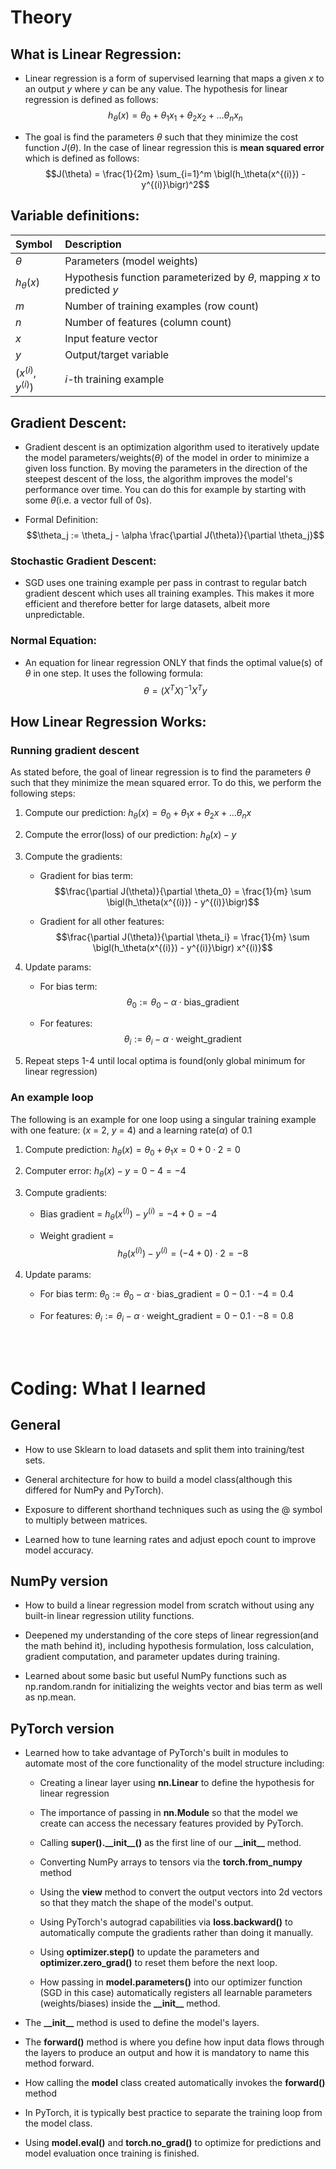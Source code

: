 # Theory

## What is Linear Regression:

- Linear regression is a form of supervised learning that maps a given
  $x$ to an output $y$ where $y$ can be any value. The hypothesis for
  linear regression is defined as follows:
  $$h_{\theta}(x) = \theta_0 + {\theta_1}{x_1} + {\theta_2}{x_2} + \dots            {\theta_n}x_n$$

- The goal is find the parameters $\theta$ such that they minimize the
  cost function $J(\theta)$. In the case of linear regression this is
  **mean squared error** which is defined as follows:
  $$J(\theta) = \frac{1}{2m} \sum_{i=1}^m \bigl(h_\theta(x^{(i)}) - y^{(i)}\bigr)^2$$

## Variable definitions:

| Symbol             | Description                                                     |
|:-------------------|:----------------------------------------------------------------|
| $\theta$           | Parameters (model weights)                                      |
| $h_{\theta}(x)$    | Hypothesis function parameterized by $\theta$, mapping $x$ to predicted $y$ |
| $m$                | Number of training examples (row count)                        |
| $n$                | Number of features (column count)                              |
| $x$                | Input feature vector                                            |
| $y$                | Output/target variable                                          |
| $(x^{(i)}, y^{(i)})$| $i$-th training example                                        |


## Gradient Descent:

- Gradient descent is an optimization algorithm used to iteratively
  update the model parameters/weights($\theta$) of the model in order to
  minimize a given loss function. By moving the parameters in the
  direction of the steepest descent of the loss, the algorithm improves
  the model's performance over time. You can do this for example by
  starting with some $\theta$(i.e. a vector full of 0s).

- Formal Definition:
  $$\theta_j := \theta_j - \alpha \frac{\partial J(\theta)}{\partial \theta_j}$$

### Stochastic Gradient Descent:

- SGD uses one training example per pass in contrast to regular batch
  gradient descent which uses all training examples. This makes it more
  efficient and therefore better for large datasets, albeit more
  unpredictable.

### Normal Equation:

- An equation for linear regression ONLY that finds the optimal value(s)
  of $\theta$ in one step. It uses the following formula:
  $$\theta = (X^{T}X)^{-1}X^{T}y$$

## How Linear Regression Works:

### Running gradient descent

As stated before, the goal of linear regression is to find the
parameters $\theta$ such that they minimize the mean squared error. To
do this, we perform the following steps:

1.  Compute our prediction:
    $h_\theta(x) = \theta_0 + \theta_1x + \theta_2x + \dots \theta_nx$

2.  Compute the error(loss) of our prediction: $h_\theta(x) - y$

3.  Compute the gradients:

    - Gradient for bias term:
      $$\frac{\partial J(\theta)}{\partial \theta_0} = \frac{1}{m} \sum \bigl(h_\theta(x^{(i)}) - y^{(i)}\bigr)$$

    - Gradient for all other features:
      $$\frac{\partial J(\theta)}{\partial \theta_i} = \frac{1}{m} \sum \bigl(h_\theta(x^{(i)}) - y^{(i)}\bigr) x^{(i)}$$

4.  Update params:

    - For bias term:
      $$\displaystyle \theta_0 := \theta_0 - \alpha \cdot \text{bias\_gradient}$$

    - For features:
      $$\displaystyle \theta_i := \theta_i - \alpha \cdot \text{weight\_gradient}$$

5.  Repeat steps 1-4 until local optima is found(only global minimum for
    linear regression)

### An example loop

The following is an example for one loop using a singular training
example with one feature: ($x$ = 2, $y$ = 4) and a learning
rate($\alpha$) of 0.1

1.  Compute prediction:
    $h_\theta(x) = \theta_0 + \theta_1x = 0 + 0 \cdot 2 = 0$

2.  Computer error: $h_\theta(x) - y = 0 - 4 = -4$

3.  Compute gradients:

    - Bias gradient = $h_\theta(x^{(i)}) - y^{(i)} = -4 + 0 = -4$

    - Weight gradient =
      $$h_\theta(x^{(i)}) - y^{(i)} = (-4 + 0) \cdot 2 = -8$$

4.  Update params:

    - For bias term:
      $\displaystyle \theta_0 := \theta_0 - \alpha \cdot \text{bias\_gradient} = 0 - 0.1 \cdot -4 = 0.4$

    - For features:
      $\displaystyle \theta_i := \theta_i - \alpha \cdot \text{weight\_gradient} = 0 - 0.1 \cdot -8 = 0.8$




  <br></br>

# Coding: What I learned

## General

- How to use Sklearn to load datasets and split them into training/test
  sets.

- General architecture for how to build a model class(although this
  differed for NumPy and PyTorch).

- Exposure to different shorthand techniques such as using the @ symbol
  to multiply between matrices.

- Learned how to tune learning rates and adjust epoch count to improve
  model accuracy.

## NumPy version

- How to build a linear regression model from scratch without using any
  built-in linear regression utility functions.

- Deepened my understanding of the core steps of linear regression(and
  the math behind it), including hypothesis formulation, loss
  calculation, gradient computation, and parameter updates during
  training.

- Learned about some basic but useful NumPy functions such as
  np.random.randn for initializing the weights vector and bias term as
  well as np.mean.

## PyTorch version

- Learned how to take advantage of PyTorch's built in modules to
  automate most of the core functionality of the model structure
  including:

  - Creating a linear layer using **nn.Linear** to define the hypothesis
    for linear regression

  - The importance of passing in **nn.Module** so that the model we
    create can access the necessary features provided by PyTorch.

  - Calling **super().\_\_init\_\_()** as the first line of our
    **\_\_init\_\_** method.

  - Converting NumPy arrays to tensors via the **torch.from_numpy**
    method

  - Using the **view** method to convert the output vectors into 2d
    vectors so that they match the shape of the model's output.

  - Using PyTorch's autograd capabilities via **loss.backward()** to\
    automatically compute the gradients rather than doing it manually.

  - Using **optimizer.step()** to update the parameters and
    **optimizer.zero_grad()** to reset them before the next loop.

  - How passing in **model.parameters()** into our optimizer function
    (SGD in this case) automatically registers all learnable parameters
    (weights/biases) inside the **\_\_init\_\_** method.

- The **\_\_init\_\_** method is used to define the model's layers.

- The **forward()** method is where you define how input data flows
  through the layers to produce an output and how it is mandatory to
  name this method forward.

- How calling the **model** class created automatically invokes the
  **forward()** method

- In PyTorch, it is typically best practice to separate the training
  loop from the model class.

- Using **model.eval()** and **torch.no_grad()** to optimize for
  predictions and model evaluation once training is finished.

